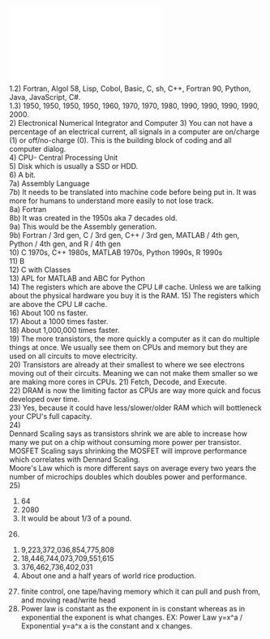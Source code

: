 ![FinishedProgLangChart](FinishedprogLangChartPuzzle.pdf)  
  1.2) Fortran, Algol 58, Lisp, Cobol, Basic,    C,   sh,  C++, Fortran 90, Python, Java, JavaScript,   C#.    
    1.3)  1950,     1950, 1950,  1950,  1960, 1970, 1970, 1980,       1990,   1990, 1990,       1990, 2000.  
2) Electronical Numerical Integrator and Computer
3) You can not have a percentage of an electrical current, all signals in a computer are on/charge (1) or off/no-charge (0). This is the building block of coding and all computer dialog.  
4) CPU- Central Processing Unit  
5) Disk which is usually a SSD or HDD.  
6) A bit.  
7a) Assembly Language  
  7b) It needs to be translated into machine code before being put in. It was more for humans to understand more easily to not lose track.  
8a) Fortran  
  8b) It was created in the 1950s aka 7 decades old.  
9a) This would be the Assembly generation.  
  9b) Fortran / 3rd gen, C / 3rd gen, C++ / 3rd gen, MATLAB / 4th gen, Python / 4th gen, and R / 4th gen   
10) C 1970s, C++ 1980s, MATLAB 1970s, Python 1990s, R 1990s  
11) B  
12) C with Classes  
13) APL for MATLAB and ABC for Python  
14) The registers which are above the CPU L# cache. Unless we are talking about the physical hardware you buy it is the RAM.
15) The registers which are above the CPU L# cache.  
16) About 100 ns faster.   
17) About a 1000 times faster.  
18) About 1,000,000 times faster.  
19) The more transistors, the more quickly a computer as it can do multiple things at once. We usually see them on CPUs and memory but they are used on all circuits to move electricity.  
20) Transistors are already at their smallest to where we see electrons moving out of their circuits. Meaning we can not make them smaller so we are making more cores in CPUs.
21) Fetch, Decode, and Execute.  
22) DRAM is now the limiting factor as CPUs are way more quick and focus developed over time.  
23) Yes, because it could have less/slower/older RAM which will bottleneck your CPU's full capacity.  
24)  
Dennard Scaling says as transistors shrink we are able to increase how many we put on a chip without consuming more power per transistor.  
MOSFET Scaling says shrinking the MOSFET will improve performance which correlates with  Dennard Scaling.  
Moore's Law which is more different says on average every two years the number of microchips doubles which doubles power and performance.  
25)   
1. 64 
2. 2080  
3. It would be about 1/3 of a pound.   
26)  
1.  9,223,372,036,854,775,808  
2. 18,446,744,073,709,551,615  
3. 376,462,736,402,031  
4. About one and a half years of world rice production.  
27) finite control, one tape/having memory which it can pull and push from, and moving read/write head  
28) Power law is constant as the exponent in is constant whereas as in exponential the exponent is what changes.
EX: Power Law y=x^a  /  Exponential y=a^x   a is the constant and x changes.

